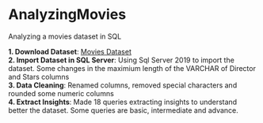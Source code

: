 # AnalyzingMovies
Analyzing a movies dataset in SQL

**1. Download Dataset**: [Movies Dataset](https://www.kaggle.com/datasets/ashutoshdevpura/imdb-top-10000-movies-updated-august-2023/code) <br>
**2. Import Dataset in SQL Server**: Using Sql Server 2019 to import the dataset. Some changes in the maximium length of the VARCHAR of Director and Stars columns <br>
**3. Data Cleaning**: Renamed columns, removed special characters and rounded some numeric columns <br>
**4. Extract Insights**: Made 18 queries extracting insights to understand better the dataset. Some queries are basic, intermediate and advance.


